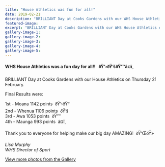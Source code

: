 ```yaml
---
title: "House Athletics was fun for all!"
date: 2019-02-21
description: "BRILLIANT Day at Cooks Gardens with our WHS House Athletics on Thursday 21 February..."
featured-image: 
excerpt: "BRILLIANT Day at Cooks Gardens with our WHS House Athletics on Thursday 21 February."
gallery-image-1: 
gallery-image-2: 
gallery-image-3: 
gallery-image-4: 
gallery-image-5: 
---
```


<h4>WHS House Athletics was a fun day for all!!&nbsp; &nbsp;<span class="_5mfr"><span class="_6qdm">ðŸ’›</span></span><span class="_5mfr"><span class="_6qdm">ðŸ’š</span></span><span class="_5mfr"><span class="_6qdm">ðŸ’™</span></span><span class="_5mfr"><span class="_6qdm">â¤ï¸</span></span></h4>
<p><span>BRILLIANT Day at Cooks Gardens with our House Athletics on Thursday 21 February.</span></p>
<p><span><span>Final Results were:</span></span></p>
<p><span><span>1st - Moana 1142 points&nbsp;&nbsp;<span class="_5mfr"><span class="_6qdm">ðŸ’›</span></span><span class="_5mfr"><span class="_6qdm">ðŸ†</span></span></span><br /><span>2nd - Whenua 1106 points&nbsp;&nbsp;<span>ðŸ’š</span></span><br /><span>3rd - Awa 1053 points&nbsp;&nbsp;<span>ðŸ’™</span></span><br /><span>4th - Maunga 993 points&nbsp;&nbsp;<span class="_5mfr"><span class="_6qdm">â¤ï¸</span></span></span></span></p>
<p><span><span>Thank you to everyone for helping make our big day AMAZING!&nbsp;&nbsp;<span>ðŸ‘ŒðŸ»</span></span></span></p>
<p><em>Lisa Murphy</em><br /><em>WHS Director of Sport</em></p>
<p><a href="http://www.whanganuihigh.school.nz/media/gallery/2019-house-athletics-day">View more photos from the Gallery</a></p>

